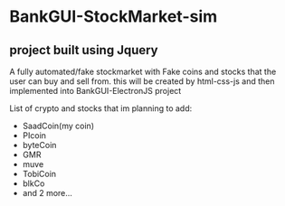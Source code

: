 # BankGUI-StockMarket-sim
## project built using Jquery
A fully automated/fake stockmarket with Fake coins and stocks that the user can buy and sell from.
this will be created by html-css-js and then implemented into BankGUI-ElectronJS project

List of crypto and stocks that im planning to add:
- SaadCoin(my coin)
- PIcoin
- byteCoin
- GMR
- muve
- TobiCoin
- blkCo
- and 2 more...
